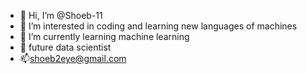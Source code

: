 - 👋 Hi, I’m @Shoeb-11
- 👀 I’m interested in coding and learning new languages of machines
- 🌱 I’m currently learning machine learning
- 💞️ future data scientist
- 📫shoeb2eye@gmail.com

<!---
Shoeb-11/Shoeb-11 is a ✨ special ✨ repository because its `README.md` (this file) appears on your GitHub profile.
You can click the Preview link to take a look at your changes.
--->
